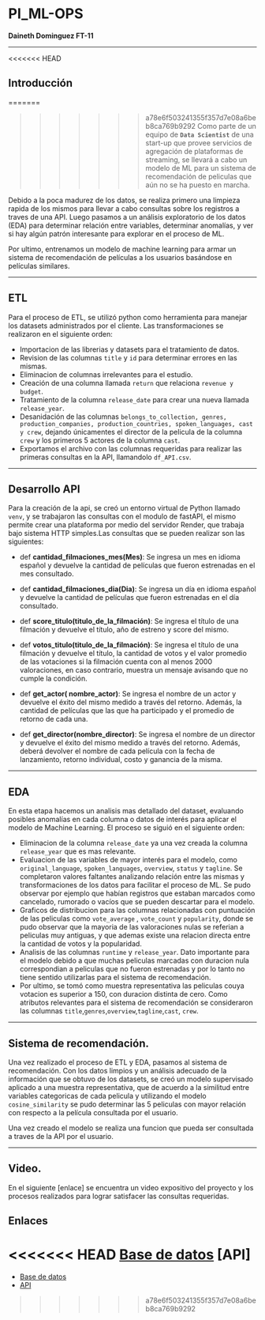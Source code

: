 # **PI_ML-OPS**

**Daineth Dominguez FT-11**

---
<<<<<<< HEAD
## Introducción

=======
>>>>>>> a78e6f503241355f357d7e08a6beb8ca769b9292
Como parte de un equipo de  **`Data Scientist`** de una start-up que provee servicios de agregación de plataformas de streaming, se llevará a cabo un modelo de ML para un sistema de recomendación de peliculas que aún no se ha puesto en marcha. 

Debido a la poca madurez de los datos, se realiza primero una limpieza rapida de los mismos para llevar a cabo consultas sobre los registros a traves de una API. Luego pasamos a un análisis exploratorio de los datos (EDA) para determinar relación entre variables, determinar anomalías, y ver si hay algún patrón interesante para explorar en el proceso de ML.

Por ultimo, entrenamos un modelo de machine learning para armar un sistema de recomendación de películas a los usuarios basándose en películas similares.

---
## ETL

Para el proceso de ETL, se utilizó python como herramienta para manejar los datasets administrados por el cliente. Las transformaciones se realizaron en el siguiente orden:
  - Importacion de las librerias y datasets para el tratamiento de datos.
  - Revision de las columnas `title` y `id` para determinar errores en las mismas.
  - Eliminacion de columnas irrelevantes para el estudio.
  - Creación de una columna llamada `return` que relaciona `revenue y budget`. 
  - Tratamiento de la columna `release_date` para crear una nueva llamada `release_year`.
  - Desanidación de las columnas `belongs_to_collection, genres, production_companies, production_countries, spoken_languages, cast y crew`, dejando únicamentes el director de la pelicula de la columna `crew` y los primeros 5 actores de la columna `cast`. 
  - Exportamos el archivo con las columnas requeridas para realizar las primeras consultas en la API, llamandolo `df_API.csv`.
    
---
## Desarrollo API

Para la creación de la api, se creó un entorno virtual de Python llamado `venv`, y se trabajaron las consultas con el modulo de fastAPI, el mismo permite crear una plataforma por medio del servidor Render, que trabaja bajo sistema HTTP simples.Las consultas que se pueden realizar son las siguientes: 
- def **cantidad_filmaciones_mes(Mes)**:
    Se ingresa un mes en idioma español y devuelve la cantidad de películas que fueron estrenadas en el mes consultado.

- def **cantidad_filmaciones_dia(Dia)**:
    Se ingresa un día en idioma español y devuelve la cantidad de películas que fueron estrenadas en el día consultado.

- def **score_titulo(titulo_de_la_filmación)**:
    Se ingresa el título de una filmación y devuelve el título, año de estreno y score del mismo.

- def **votos_titulo(titulo_de_la_filmación)**:
    Se ingresa el título de una filmación y devuelve el título, la cantidad de votos y el valor promedio de las votaciones si la filmación cuenta con al menos 2000 valoraciones, en caso contrario, muestra un mensaje avisando que no cumple la condición.

- def **get_actor( nombre_actor)**:
    Se ingresa el nombre de un actor y devuelve el éxito del mismo medido a través del retorno. Además, la cantidad de películas que las que ha participado y el promedio de retorno de cada una.

- def **get_director(nombre_director)**:
    Se ingresa el nombre de un director y devuelve el éxito del mismo medido a través del retorno. Además, deberá devolver el nombre de cada película con la fecha de lanzamiento, retorno individual, costo y ganancia de la misma.

---
## EDA

En esta etapa hacemos un analisis mas detallado del dataset, evaluando posibles anomalías en cada columna o datos de interés para aplicar el modelo de Machine Learning. El proceso se siguió en el siguiente orden:
- Eliminacion de la columna `release_date` ya una vez creada la columna `release_year` que es mas relevante.
- Evaluacion de las variables de mayor interés para el modelo, como `original_language`, `spoken_languages`, `overview`, `status` y `tagline`. Se completaron valores faltantes analizando relación entre las mismas y transformaciones de los datos para facilitar el proceso de ML. Se pudo observar por ejemplo que habían registros que estaban marcados como cancelado, rumorado o vacíos que se pueden descartar para el modelo.
- Graficos de distribucion para las columnas relacionadas con puntuación de las peliculas como `vote_average` , `vote_count` y `popularity`, donde se pudo observar que la mayoria de las valoraciones nulas se referian a peliculas muy antiguas, y que ademas existe una relacion directa entre la cantidad de votos y la popularidad. 
-  Analisis de las columnas `runtime` y `release_year`. Dato importante para el modelo debido a que muchas peliculas marcadas con duracion nula correspondian a peliculas que no fueron estrenadas y por lo tanto no tiene sentido utilizarlas para el sistema de recomendación.
- Por ultimo, se tomó como muestra representativa las peliculas couya votacion es superior a 150, con duracion distinta de cero. Como atributos relevantes para el sistema de recomendación se consideraron las columnas `title`,`genres`,`overview`,`tagline`,`cast`, `crew`.

---
## Sistema de recomendación.

Una vez realizado el proceso de ETL y EDA, pasamos al sistema de recomendación. Con los datos limpios y un análisis adecuado de la información que se obtuvo de los datasets, se creó un modelo supervisado aplicado a una muestra representativa, que de acuerdo a la similitud entre variables categoricas de cada pelicula y utilizando el modelo `cosine_similarity` se pudo determinar las 5 peliculas con mayor relación con respecto a la película consultada por el usuario.

Una vez creado el modelo se realiza una funcion que pueda ser consultada a traves de la API por el usuario.
  
---
## Video.

En el siguiente [enlace]  se encuentra un video expositivo del proyecto y los procesos realizados para lograr satisfacer las consultas requeridas.

## Enlaces 
<<<<<<< HEAD
[Base de datos](https://drive.google.com/drive/folders/1TNTiiR4iUpjESXhZxgfBVi2hwYy9nLOI?usp=sharing)
[API]
=======
- [Base de datos](https://drive.google.com/drive/folders/1TNTiiR4iUpjESXhZxgfBVi2hwYy9nLOI?usp=sharing) <br>
- [API](https://movies-services.onrender.com/docs)
>>>>>>> a78e6f503241355f357d7e08a6beb8ca769b9292
